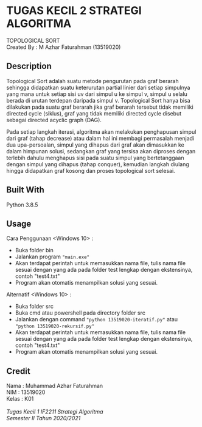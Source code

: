 # TUGAS KECIL 2 STRATEGI ALGORITMA    
                     
TOPOLOGICAL SORT <br />
Created By : M Azhar Faturahman (13519020) <br />

## Description
Topological Sort adalah suatu metode pengurutan pada graf berarah sehingga didapatkan suatu keterurutan partial linier dari setiap simpulnya yang mana untuk setiap sisi uv dari simpul u ke simpul v, simpul u selalu berada di urutan terdepan daripada simpul v. Topological Sort hanya bisa dilakukan pada suatu graf berarah jika graf berarah tersebut tidak memiliki directed cycle (siklus), graf yang tidak memiliki directed cycle disebut sebagai directed acyclic graph (DAG).

Pada setiap langkah iterasi, algoritma akan melakukan penghapusan simpul dari graf (tahap decrease) atau dalam hal ini membagi permasalah menjadi dua upa-persoalan, simpul yang dihapus dari graf akan dimasukkan ke dalam himpunan solusi, sedangkan graf yang tersisa akan diproses dengan terlebih dahulu menghapus sisi pada suatu simpul yang bertetanggaan dengan simpul yang dihapus (tahap conquer), kemudian langkah diulang hingga didapatkan graf kosong dan proses topological sort selesai.

## Built With
Python 3.8.5

## Usage
Cara Penggunaan <Windows 10> :
- Buka folder bin
- Jalankan program `"main.exe"`
- Akan terdapat perintah untuk memasukkan nama file, tulis nama 
  file sesuai dengan yang ada pada folder test lengkap dengan 
  ekstensinya, contoh "test4.txt"
- Program akan otomatis menampilkan solusi yang sesuai.

Alternatif <Windows 10> :
- Buka folder src
- Buka cmd atau powershell pada directory folder src
- Jalankan dengan command `"python 13519020-iteratif.py"` atau
  `"python 13519020-rekursif.py"`
- Akan terdapat perintah untuk memasukkan nama file, tulis nama 
  file sesuai dengan yang ada pada folder test lengkap dengan 
  ekstensinya, contoh "test4.txt"
- Program akan otomatis menampilkan solusi yang sesuai.

## Credit
Nama  : Muhammad Azhar Faturahman <br />
NIM   : 13519020 <br />
Kelas : K01 <br />
<br />
*Tugas Kecil 1 IF2211 Strategi Algoritma* <br />
*Semester II Tahun 2020/2021* <br />
